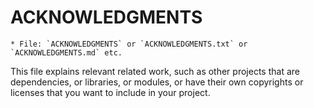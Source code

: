 # ACKNOWLEDGMENTS

    * File: `ACKNOWLEDGMENTS` or `ACKNOWLEDGMENTS.txt` or `ACKNOWLEDGMENTS.md` etc.

This file explains relevant related work, such as other projects that are dependencies, or libraries, or modules, or have their own copyrights or licenses that you want to include in your project.

